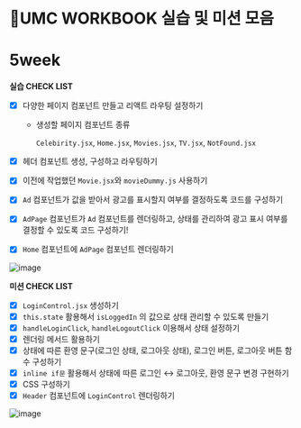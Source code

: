 # 🍥UMC WORKBOOK 실습 및 미션 모음

# 5week
**실습 CHECK LIST**

- [x]  다양한 페이지 컴포넌트 만들고 리액트 라우팅 설정하기
    - 생성할 페이지 컴포넌트 종류
        
        `Celebirity.jsx`, `Home.jsx`, `Movies.jsx`, `TV.jsx`, `NotFound.jsx`
        
- [x]  헤더 컴포넌트 생성, 구성하고 라우팅하기
- [x]  이전에 작업했던 `Movie.jsx`와 `movieDummy.js` 사용하기
- [x]  `Ad` 컴포넌트가 값을 받아서 광고를 표시할지 여부를 결정하도록 코드를 구성하기
- [x]  `AdPage` 컴포넌트가 `Ad` 컴포넌트를 렌더링하고, 상태를 관리하여 광고 표시 여부를 결정할 수 있도록 코드 구성하기!
- [x]  `Home` 컴포넌트에 `AdPage` 컴포넌트 렌더링하기


![image](https://github.com/ji1won/UMC_workbook/assets/141638383/943f5a7f-1ff2-479c-b7b8-d5eb21e4b5c8)

**미션 CHECK LIST**

- [x]  `LoginControl.jsx` 생성하기
- [x]  `this.state` 활용해서 `isLoggedIn` 의 값으로 상태 관리할 수 있도록 만들기
- [x]  `handleLoginClick`, `handleLogoutClick` 이용해서 상태 설정하기
- [x]  렌더링 메서드 활용하기
- [x]  상태에 따른 환영 문구(로그인 상태, 로그아웃 상태), 로그인 버튼, 로그아웃 버튼 함수 구성하기
- [x]  `inline if문` 활용해서 상태에 따른 로그인 ↔ 로그아웃, 환영 문구 변경 구현하기
- [x]  CSS 구성하기
- [x]  `Header` 컴포넌트에 `LoginControl` 렌더링하기

![image](https://github.com/ji1won/UMC_workbook/assets/141638383/0b8fbf21-512b-4e37-9996-1dc62f8e17fb)

